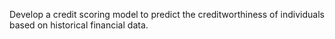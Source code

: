 Develop a credit scoring model to predict the
creditworthiness of individuals based on historical
financial data.
